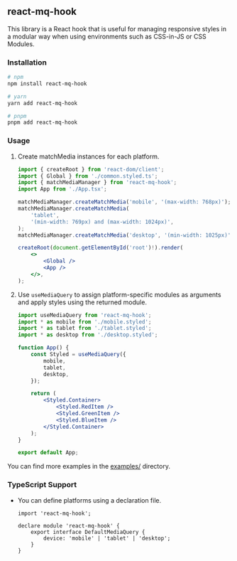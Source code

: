 ## react-mq-hook

This library is a React hook that is useful for managing responsive styles in a modular way when using environments such as CSS-in-JS or CSS Modules.

### Installation

```bash
# npm
npm install react-mq-hook

# yarn
yarn add react-mq-hook

# pnpm
pnpm add react-mq-hook
```

### Usage

1. Create matchMedia instances for each platform.

    ```jsx
    import { createRoot } from 'react-dom/client';
    import { Global } from './common.styled.ts';
    import { matchMediaManager } from 'react-mq-hook';
    import App from './App.tsx';

    matchMediaManager.createMatchMedia('mobile', '(max-width: 768px)');
    matchMediaManager.createMatchMedia(
        'tablet',
        '(min-width: 769px) and (max-width: 1024px)',
    );
    matchMediaManager.createMatchMedia('desktop', '(min-width: 1025px)');

    createRoot(document.getElementById('root')!).render(
        <>
            <Global />
            <App />
        </>,
    );
    ```

2. Use `useMediaQuery` to assign platform-specific modules as arguments and apply styles using the returned module.

    ```jsx
    import useMediaQuery from 'react-mq-hook';
    import * as mobile from './mobile.styled';
    import * as tablet from './tablet.styled';
    import * as desktop from './desktop.styled';

    function App() {
        const Styled = useMediaQuery({
            mobile,
            tablet,
            desktop,
        });

        return (
            <Styled.Container>
                <Styled.RedItem />
                <Styled.GreenItem />
                <Styled.BlueItem />
            </Styled.Container>
        );
    }

    export default App;
    ```

You can find more examples in the [examples/](../../examples/) directory.

### TypeScript Support

- You can define platforms using a declaration file.

    ```tsx
    import 'react-mq-hook';

    declare module 'react-mq-hook' {
        export interface DefaultMediaQuery {
            device: 'mobile' | 'tablet' | 'desktop';
        }
    }
    ```

